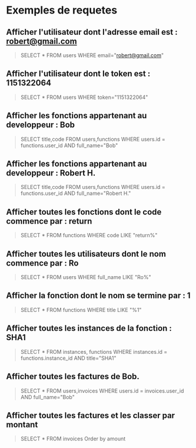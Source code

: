 # Exemples de requetes

## Afficher l'utilisateur dont l'adresse email est : robert@gmail.com

> SELECT * FROM users WHERE email="robert@gmail.com"

## Afficher l'utilisateur dont le token est : 1151322064

> SELECT * FROM users WHERE token="1151322064"

## Afficher les fonctions appartenant au developpeur : Bob

> SELECT title,code FROM users,functions WHERE users.id = functions.user_id AND full_name="Bob"

## Afficher les fonctions appartenant au developpeur : Robert H.

> SELECT title,code FROM users,functions WHERE users.id = functions.user_id AND full_name="Robert H."

## Afficher toutes les fonctions dont le code commence par : return

> SELECT * FROM functions WHERE code LIKE "return%"

## Afficher toutes les utilisateurs dont le nom commence par : Ro

> SELECT * FROM users WHERE full_name LIKE "Ro%"

## Afficher la fonction dont le nom se termine par : 1

> SELECT * FROM functions WHERE title LIKE "%1"

## Afficher toutes les instances de la fonction : SHA1

> SELECT * FROM instances, functions WHERE instances.id = functions.instance_id AND title="SHA1"

## Afficher toutes les factures de Bob.

> SELECT * FROM users,invoices WHERE users.id = invoices.user_id AND full_name="Bob"

## Afficher toutes les factures et les classer par montant

> SELECT * FROM invoices Order by amount
